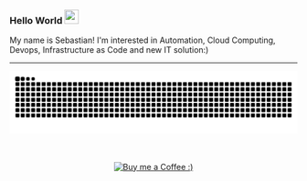 ### Hello World <img src="https://media.giphy.com/media/hvRJCLFzcasrR4ia7z/giphy.gif" height="25px" width="25px"> 

My name is Sebastian! I'm interested in Automation, Cloud Computing, Devops, Infrastructure as Code and new IT solution:)

***

![contributions](https://github.com/Brair/brair/blob/main/github-contribution-grid-snake.svg)


<div align="center"><br>
<p><a href="https://www.buymeacoffee.com/brair"> <img align="center" src="https://cdn.buymeacoffee.com/buttons/v2/default-yellow.png" height="40" width="168" alt="Buy me a Coffee :)" /></a></p>
</div>
